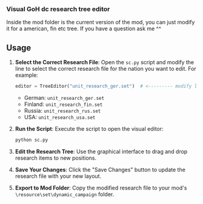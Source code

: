 ### Visual GoH dc research tree editor

Inside the mod folder is the current version of the mod, you can just modify it for a american, fin etc tree. If you have a question ask me ^^

## Usage
1. **Select the Correct Research File**: 
   Open the `sc.py` script and modify the line to select the correct research file for the nation you want to edit. For example:

   ```python
   editor = TreeEditor("unit_research_ger.set")  # <--------- modify line 140
   ```

   - German: `unit_research_ger.set`
   - Finland: `unit_research_fin.set`
   - Russia: `unit_research_rus.set`
   - USA: `unit_research_usa.set`

2. **Run the Script**:
   Execute the script to open the visual editor:

   ```bash
   python sc.py
   ```

3. **Edit the Research Tree**:
   Use the graphical interface to drag and drop research items to new positions.

4. **Save Your Changes**:
   Click the "Save Changes" button to update the research file with your new layout.

5. **Export to Mod Folder**:
   Copy the modified research file to your mod's `\resource\set\dynamic_campaign` folder.

